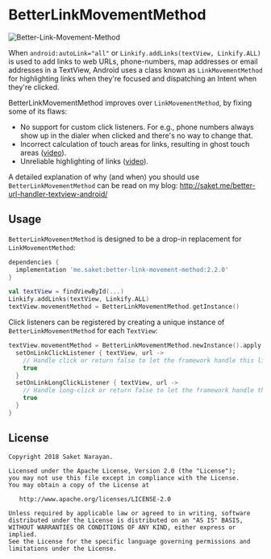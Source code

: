 # BetterLinkMovementMethod

![Better-Link-Movement-Method](https://github.com/Saketme/Better-Link-Movement-Method/blob/master/EXAMPLE.gif)

When `android:autoLink="all"` or `Linkify.addLinks(textView, Linkify.ALL)` is used to add links to web URLs, phone-numbers, map addresses or email addresses in a TextView, Android uses a class known as `LinkMovementMethod` for highlighting links when they're focused and dispatching an Intent when they're clicked.

BetterLinkMovementMethod improves over `LinkMovementMethod`, by fixing some of its flaws:

* No support for custom click listeners. For e.g., phone numbers always show up in the dialer when clicked and there's no way to change that.
* Incorrect calculation of touch areas for links, resulting in ghost touch areas ([video](http://saket.me/wp-content/uploads/2016/09/Incorrect-touch-areas.mp4)).
* Unreliable highlighting of links ([video](http://saket.me/wp-content/uploads/2016/09/Unreliable-highlighting.mp4)).

A detailed explanation of why (and when) you should use `BetterLinkMovementMethod` can be read on my blog: http://saket.me/better-url-handler-textview-android/

## Usage
`BetterLinkMovementMethod` is designed to be a drop-in replacement for `LinkMovementMethod`:
```gradle
dependencies {
  implementation 'me.saket:better-link-movement-method:2.2.0'
}
```

```kotlin
val textView = findViewById(...)
Linkify.addLinks(textView, Linkify.ALL)
textView.movementMethod = BetterLinkMovementMethod.getInstance()
```

Click listeners can be registered by creating a unique instance of `BetterLinkMovementMethod` for each `TextView`:

```kotlin
textView.movementMethod = BetterLinkMovementMethod.newInstance().apply {
  setOnLinkClickListener { textView, url ->
    // Handle click or return false to let the framework handle this link.
    true
  }
  setOnLinkLongClickListener { textView, url ->
    // Handle long-click or return false to let the framework handle this link.
    true
  }
}
```

## License

```
Copyright 2018 Saket Narayan.

Licensed under the Apache License, Version 2.0 (the "License");
you may not use this file except in compliance with the License.
You may obtain a copy of the License at

   http://www.apache.org/licenses/LICENSE-2.0

Unless required by applicable law or agreed to in writing, software
distributed under the License is distributed on an "AS IS" BASIS,
WITHOUT WARRANTIES OR CONDITIONS OF ANY KIND, either express or implied.
See the License for the specific language governing permissions and
limitations under the License.
```
